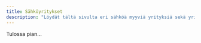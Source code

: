 ```yaml
---
title: Sähköyritykset 
description: "Löydät tältä sivulta eri sähköä myyviä yrityksiä sekä yritysten sähkötarjouksia"
---
```

Tulossa pian... 